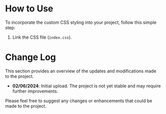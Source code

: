 # How to Use

To incorporate the custom CSS styling into your project, follow this simple step:

1. Link the CSS file (`index.css`).

# Change Log

This section provides an overview of the updates and modifications made to the project.

- **02/06/2024**: Initial upload. The project is not yet stable and may require further improvements.

Please feel free to suggest any changes or enhancements that could be made to the project.
